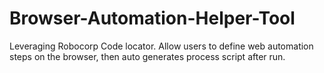 # Browser-Automation-Helper-Tool
Leveraging Robocorp Code locator. Allow users to define web automation steps on the browser, then auto generates process script after run.
